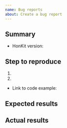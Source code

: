 ```yaml
---
name: Bug reports
about: Create a bug report
---
```


## Summary

<!-- Please describe your issue -->

- HonKit version:

## Step to reproduce

1.
2.

- Link to code example:

<!--
  Please provide a reproduce repository link.
  It is not possible, please put your `book.json` file.
-->


## Expected results

## Actual results

<!--

Please includes actual log with --log=debug

$ gitbook build --log=debug

-->
